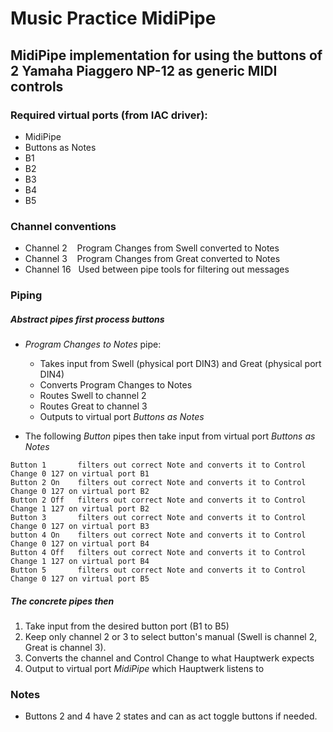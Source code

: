 # Music Practice MidiPipe

## MidiPipe implementation for using the buttons of 2 Yamaha Piaggero NP-12 as generic MIDI controls

### Required virtual ports (from IAC driver):

- MidiPipe
- Buttons as Notes
- B1
- B2
- B3
- B4
- B5

### Channel conventions

- Channel 2    Program Changes from Swell converted to Notes
- Channel 3    Program Changes from Great converted to Notes
- Channel 16   Used between pipe tools for filtering out messages

### Piping

##### Abstract pipes first process buttons

- *Program Changes to Notes* pipe:
  - Takes input from Swell (physical port DIN3) and Great (physical port DIN4)
  - Converts Program Changes to Notes
  - Routes Swell to channel 2
  - Routes Great to channel 3
  - Outputs to virtual port *Buttons as Notes*

- The following *Button* pipes then take input from virtual port *Buttons as Notes*
```
Button 1       filters out correct Note and converts it to Control Change 0 127 on virtual port B1
Button 2 On    filters out correct Note and converts it to Control Change 0 127 on virtual port B2
Button 2 Off   filters out correct Note and converts it to Control Change 1 127 on virtual port B2
Button 3       filters out correct Note and converts it to Control Change 0 127 on virtual port B3
button 4 On    filters out correct Note and converts it to Control Change 0 127 on virtual port B4
Button 4 Off   filters out correct Note and converts it to Control Change 1 127 on virtual port B4
Button 5       filters out correct Note and converts it to Control Change 0 127 on virtual port B5
```

##### The concrete pipes then

1. Take input from the desired button port (B1 to B5)
2. Keep only channel 2 or 3 to select button's manual (Swell is channel 2, Great is channel 3).
3. Converts the channel and Control Change to what Hauptwerk expects
4. Output to virtual port *MidiPipe* which Hauptwerk listens to

### Notes

- Buttons 2 and 4 have 2 states and can as act toggle buttons if needed.